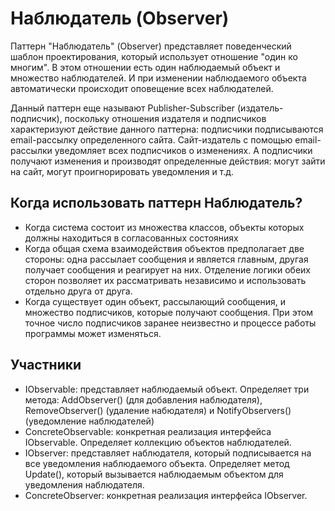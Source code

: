 # Наблюдатель (Observer)
Паттерн "Наблюдатель" (Observer) представляет поведенческий шаблон проектирования, который использует отношение "один ко многим". В этом отношении есть один наблюдаемый объект и множество наблюдателей. И при изменении наблюдаемого объекта автоматически происходит оповещение всех наблюдателей.

Данный паттерн еще называют Publisher-Subscriber (издатель-подписчик), поскольку отношения издателя и подписчиков характеризуют действие данного паттерна: подписчики подписываются email-рассылку определенного сайта. Сайт-издатель с помощью email-рассылки уведомляет всех подписчиков о изменениях. А подписчики получают изменения и производят определенные действия: могут зайти на сайт, могут проигнорировать уведомления и т.д.

## Когда использовать паттерн Наблюдатель?
- Когда система состоит из множества классов, объекты которых должны находиться в согласованных состояниях
- Когда общая схема взаимодействия объектов предполагает две стороны: одна рассылает сообщения и является главным, другая получает сообщения и реагирует на них. Отделение логики обеих сторон позволяет их рассматривать независимо и использовать отдельно друга от друга.
- Когда существует один объект, рассылающий сообщения, и множество подписчиков, которые получают сообщения. При этом точное число подписчиков заранее неизвестно и процессе работы программы может изменяться.

## Участники
- IObservable: представляет наблюдаемый объект. Определяет три метода: AddObserver() (для добавления наблюдателя), RemoveObserver() (удаление набюдателя) и NotifyObservers() (уведомление наблюдателей)
- ConcreteObservable: конкретная реализация интерфейса IObservable. Определяет коллекцию объектов наблюдателей.
- IObserver: представляет наблюдателя, который подписывается на все уведомления наблюдаемого объекта. Определяет метод Update(), который вызывается наблюдаемым объектом для уведомления наблюдателя.
- ConcreteObserver: конкретная реализация интерфейса IObserver.

